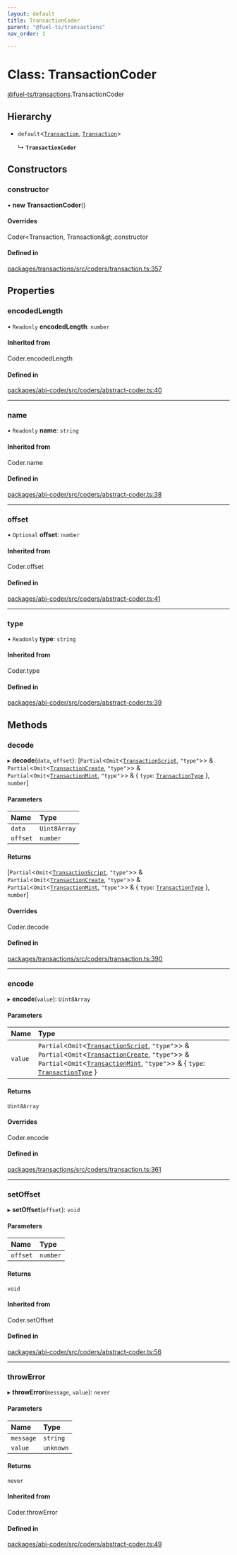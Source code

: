 ```yaml
---
layout: default
title: TransactionCoder
parent: "@fuel-ts/transactions"
nav_order: 1

---
```


# Class: TransactionCoder

[@fuel-ts/transactions](../index.md).TransactionCoder

## Hierarchy

- `default`<[`Transaction`](../index.md#transaction), [`Transaction`](../index.md#transaction)\>

  ↳ **`TransactionCoder`**

## Constructors

### constructor

• **new TransactionCoder**()

#### Overrides

Coder&lt;Transaction, Transaction\&gt;.constructor

#### Defined in

[packages/transactions/src/coders/transaction.ts:357](https://github.com/FuelLabs/fuels-ts/blob/master/packages/transactions/src/coders/transaction.ts#L357)

## Properties

### encodedLength

• `Readonly` **encodedLength**: `number`

#### Inherited from

Coder.encodedLength

#### Defined in

[packages/abi-coder/src/coders/abstract-coder.ts:40](https://github.com/FuelLabs/fuels-ts/blob/master/packages/abi-coder/src/coders/abstract-coder.ts#L40)

___

### name

• `Readonly` **name**: `string`

#### Inherited from

Coder.name

#### Defined in

[packages/abi-coder/src/coders/abstract-coder.ts:38](https://github.com/FuelLabs/fuels-ts/blob/master/packages/abi-coder/src/coders/abstract-coder.ts#L38)

___

### offset

• `Optional` **offset**: `number`

#### Inherited from

Coder.offset

#### Defined in

[packages/abi-coder/src/coders/abstract-coder.ts:41](https://github.com/FuelLabs/fuels-ts/blob/master/packages/abi-coder/src/coders/abstract-coder.ts#L41)

___

### type

• `Readonly` **type**: `string`

#### Inherited from

Coder.type

#### Defined in

[packages/abi-coder/src/coders/abstract-coder.ts:39](https://github.com/FuelLabs/fuels-ts/blob/master/packages/abi-coder/src/coders/abstract-coder.ts#L39)

## Methods

### decode

▸ **decode**(`data`, `offset`): [`Partial`<`Omit`<[`TransactionScript`](../index.md#transactionscript), ``"type"``\>\> & `Partial`<`Omit`<[`TransactionCreate`](../index.md#transactioncreate), ``"type"``\>\> & `Partial`<`Omit`<[`TransactionMint`](../index.md#transactionmint), ``"type"``\>\> & { `type`: [`TransactionType`](../enums/TransactionType.md)  }, `number`]

#### Parameters

| Name | Type |
| :------ | :------ |
| `data` | `Uint8Array` |
| `offset` | `number` |

#### Returns

[`Partial`<`Omit`<[`TransactionScript`](../index.md#transactionscript), ``"type"``\>\> & `Partial`<`Omit`<[`TransactionCreate`](../index.md#transactioncreate), ``"type"``\>\> & `Partial`<`Omit`<[`TransactionMint`](../index.md#transactionmint), ``"type"``\>\> & { `type`: [`TransactionType`](../enums/TransactionType.md)  }, `number`]

#### Overrides

Coder.decode

#### Defined in

[packages/transactions/src/coders/transaction.ts:390](https://github.com/FuelLabs/fuels-ts/blob/master/packages/transactions/src/coders/transaction.ts#L390)

___

### encode

▸ **encode**(`value`): `Uint8Array`

#### Parameters

| Name | Type |
| :------ | :------ |
| `value` | `Partial`<`Omit`<[`TransactionScript`](../index.md#transactionscript), ``"type"``\>\> & `Partial`<`Omit`<[`TransactionCreate`](../index.md#transactioncreate), ``"type"``\>\> & `Partial`<`Omit`<[`TransactionMint`](../index.md#transactionmint), ``"type"``\>\> & { `type`: [`TransactionType`](../enums/TransactionType.md)  } |

#### Returns

`Uint8Array`

#### Overrides

Coder.encode

#### Defined in

[packages/transactions/src/coders/transaction.ts:361](https://github.com/FuelLabs/fuels-ts/blob/master/packages/transactions/src/coders/transaction.ts#L361)

___

### setOffset

▸ **setOffset**(`offset`): `void`

#### Parameters

| Name | Type |
| :------ | :------ |
| `offset` | `number` |

#### Returns

`void`

#### Inherited from

Coder.setOffset

#### Defined in

[packages/abi-coder/src/coders/abstract-coder.ts:56](https://github.com/FuelLabs/fuels-ts/blob/master/packages/abi-coder/src/coders/abstract-coder.ts#L56)

___

### throwError

▸ **throwError**(`message`, `value`): `never`

#### Parameters

| Name | Type |
| :------ | :------ |
| `message` | `string` |
| `value` | `unknown` |

#### Returns

`never`

#### Inherited from

Coder.throwError

#### Defined in

[packages/abi-coder/src/coders/abstract-coder.ts:49](https://github.com/FuelLabs/fuels-ts/blob/master/packages/abi-coder/src/coders/abstract-coder.ts#L49)
